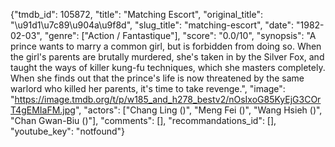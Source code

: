 {"tmdb_id": 105872, "title": "Matching Escort", "original_title": "\u91d1\u7c89\u904a\u9f8d", "slug_title": "matching-escort", "date": "1982-02-03", "genre": ["Action / Fantastique"], "score": "0.0/10", "synopsis": "A prince wants to marry a common girl, but is forbidden from doing so. When the girl's parents are brutally murdered, she's taken in by the Silver Fox, and taught the ways of killer kung-fu techniques, which she masters completely. When she finds out that the prince's life is now threatened by the same warlord who killed her parents, it's time to take revenge.", "image": "https://image.tmdb.org/t/p/w185_and_h278_bestv2/nOsIxoG85KyEjG3COrT4gEMIaFM.jpg", "actors": ["Chang Ling ()", "Meng Fei ()", "Wang Hsieh ()", "Chan Gwan-Biu ()"], "comments": [], "recommandations_id": [], "youtube_key": "notfound"}